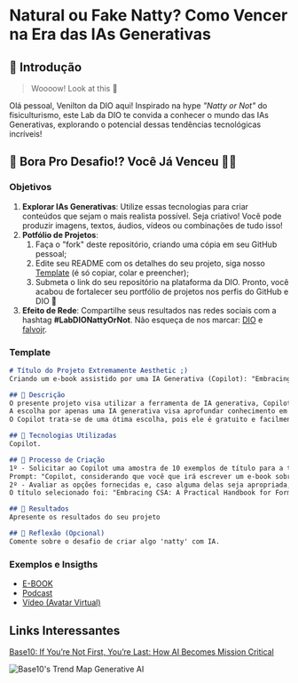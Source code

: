 # Natural ou Fake Natty? Como Vencer na Era das IAs Generativas

## 🚀 Introdução

> Woooow! Look at this 👀

Olá pessoal, Venilton da DIO aqui! Inspirado na hype _"Natty or Not"_ do fisiculturismo, este Lab da DIO te convida a conhecer o mundo das IAs Generativas, explorando o potencial dessas tendências tecnológicas incríveis!

## 🎯 Bora Pro Desafio!? Você Já Venceu 💪🤓

### Objetivos

1. **Explorar IAs Generativas**: Utilize essas tecnologias para criar conteúdos que sejam o mais realista possível. Seja criativo! Você pode produzir imagens, textos, áudios, vídeos ou combinações de tudo isso!
1. **Potfólio de Projetos**:
    1. Faça o "fork" deste repositório, criando uma cópia em seu GitHub pessoal;
    2. Edite seu README com os detalhes do seu projeto, siga nosso [Template](#template) (é só copiar, colar e preencher);
    3. Submeta o link do seu repositório na plataforma da DIO. Pronto, você acabou de fortalecer seu portfólio de projetos nos perfis do GitHub e DIO 🚀
1. **Efeito de Rede**: Compartilhe seus resultados nas redes sociais com a hashtag **#LabDIONattyOrNot**. Não esqueça de nos marcar: [DIO](https://www.linkedin.com/school/dio-makethechange) e [falvojr](https://www.linkedin.com/in/falvojr).

### Template

```markdown
# Título do Projeto Extremamente Aesthetic ;)
Criando um e-book assistido por uma IA Generativa (Copilot): "Embracing CSA: A Practical Handbook for Former CSV Practitioners"

## 📒 Descrição
O presente projeto visa utilizar a ferramenta de IA generativa, Copilot, para criar um e-book de temática relevante para a indústria de ciências da vida.
A escolha por apenas uma IA generativa visa aprofundar conhecimento em uma ferramenta, explorando possibilidades e entendendo conceitos-chave de seu funcionamento, para servir de base para futuros aprendizados em outras ferramentas.
O Copilot trata-se de uma ótima escolha, pois ele é gratuito e facilmente acessível de uma estação de trabalho (PC) ou via aplicativo de celular.

## 🤖 Tecnologias Utilizadas
Copilot.

## 🧐 Processo de Criação
1º - Solicitar ao Copilot uma amostra de 10 exemplos de título para a transição de "Computer System validation (CSV)" para "Computer Software Assurance (CSA)".
Prompt: "Copilot, considerando que você que irá escrever um e-book sobre a transição de "Computer System validation (CSV)" para "Computer Software Assurance (CSA)" para uma audiência que fala o idioma inglês, por favor, forneça uma amostra de dez títulos que eu poderia dar ao projeto / e-book."
2º - Avaliar as opções fornecidas e, caso alguma delas seja apropriada, adicionar ao projeto / lab da DIO.me adicionando o prefixo "Criando um e-book assistido por uma IA Generativa (Copilot):"
O título selecionado foi: "Embracing CSA: A Practical Handbook for Former CSV Practitioners".

## 🚀 Resultados
Apresente os resultados do seu projeto

## 💭 Reflexão (Opcional)
Comente sobre o desafio de criar algo 'natty' com IA.
```

### Exemplos e Insigths

- [E-BOOK](/exemplos/E-BOOK.md)
- [Podcast](/exemplos/PODCAST.md)
- [Vídeo (Avatar Virtual)](/exemplos/VIDEO.md)

## Links Interessantes

[Base10: If You’re Not First, You’re Last: How AI Becomes Mission Critical](https://base10.vc/post/generative-ai-mission-critical/)

![Base10's Trend Map Generative AI](https://github.com/digitalinnovationone/lab-natty-or-not/assets/730492/f4df26e8-f8f7-4419-8252-c69d73ea930c)
